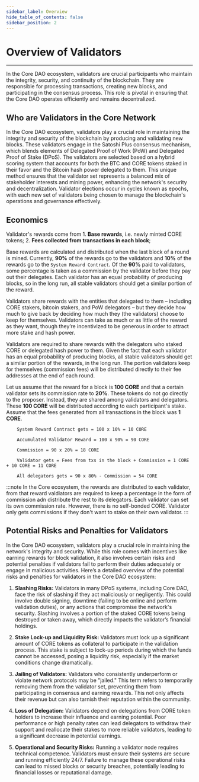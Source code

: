 ```yaml
---
sidebar_label: Overview
hide_table_of_contents: false
sidebar_position: 2
---
```


# Overview of Validators
---

In the Core DAO ecosystem, validators are crucial participants who maintain the integrity, security, and continuity of the blockchain. They are responsible for processing transactions, creating new blocks, and participating in the consensus process. This role is pivotal in ensuring that the Core DAO operates efficiently and remains decentralized.

## Who are Validators in the Core Network

In the Core DAO ecosystem, validators play a crucial role in maintaining the integrity and security of the blockchain by producing and validating new blocks. These validators engage in the Satoshi Plus consensus mechanism, which blends elements of Delegated Proof of Work (PoW) and Delegated Proof of Stake (DPoS). The validators are selected based on a hybrid scoring system that accounts for both the BTC and CORE tokens staked in their favor and the Bitcoin hash power delegated to them. This unique method ensures that the validator set represents a balanced mix of stakeholder interests and mining power, enhancing the network's security and decentralization. Validator elections occur in cycles known as epochs, with each new set of validators being chosen to manage the blockchain's operations and governance effectively.

## Economics
Validator's rewards come from 
    1. **Base rewards**, i.e. newly minted CORE tokens;
    2. **Fees collected from transactions in each block**;

Base rewards are calculated and distributed when the last block of a round is mined. Currently, **90%** of the rewards go to the validators and **10%** of the rewards go to the `System Reward Contract`. Of the **90%** paid to validators, some percentage is taken as a commission by the validator before they pay out their delegates. Each validator has an equal probability of producing blocks, so in the long run, all stable validators should get a similar portion of the reward.

Validators share rewards with the entities that delegated to them – including CORE stakers, bitcoin stakers, and PoW delegators – but they decide how much to give back by deciding how much they (the validators) choose to keep for themselves. Validators can take as much or as little of the reward as they want, though they’re incentivized to be generous in order to attract more stake and hash power.

Validators are required to share rewards with the delegators who staked CORE or delegated hash power to them. Given the fact that each validator has an equal probability of producing blocks, all stable validators should get a similar portion of the rewards, in the long run. The portion validators keep for themselves (commission fees) will be distributed directly to their fee addresses at the end of each round. 

Let us assume that the reward for a block is **100 CORE** and that a certain validator sets its commission rate to **20%**. These tokens do not go directly to the proposer. Instead, they are shared among validators and delegators. These **100 CORE** will be distributed according to each participant's stake. Assume that the fees generated from all transactions in the block was **1 CORE**.

```maths
    System Reward Contract gets = 100 x 10% = 10 CORE  

    Accumulated Validator Reward = 100 x 90% = 90 CORE

    Commission = 90 x 20% = 18 CORE

    Validator gets = Fees from txs in the block + Commission = 1 CORE + 10 CORE = 11 CORE

    All delegators gets = 90 x 80% - Commission = 54 CORE
```

:::note
In the Core ecosystem, the rewards are distributed to each validator, from that reward valdiators are required to keep a percentage in the form of commission adn distribute the rest to its delegators. Each validator can set its own commission rate. However, there is no self-bonded CORE. Validator only gets commissions if they don't want to stake on their own validator.
:::

## Potential Risks and Penalties for Validators
In the Core DAO ecosystem, validators play a crucial role in maintaining the network's integrity and security. While this role comes with incentives like earning rewards for block validation, it also involves certain risks and potential penalties if validators fail to perform their duties adequately or engage in malicious activities. Here’s a detailed overview of the potential risks and penalties for validators in the Core DAO ecosystem:

1. **Slashing Risks:** Validators in many DPoS systems, including Core DAO, face the risk of slashing if they act maliciously or negligently. This could involve double signing, downtime (failing to be online and perform validation duties), or any actions that compromise the network's security. Slashing involves a portion of the staked CORE tokens being destroyed or taken away, which directly impacts the validator’s financial holdings.

2. **Stake Lock-up and Liquidity Risk:** Validators must lock up a significant amount of CORE tokens as collateral to participate in the validation process. This stake is subject to lock-up periods during which the funds cannot be accessed, posing a liquidity risk, especially if the market conditions change dramatically.

3. **Jailing of Validators:** Validators who consistently underperform or violate network protocols may be "jailed." This term refers to temporarily removing them from the validator set, preventing them from participating in consensus and earning rewards. This not only affects their revenue but can also tarnish their reputation within the community.

4. **Loss of Delegation:** Validators depend on delegations from CORE token holders to increase their influence and earning potential. Poor performance or high penalty rates can lead delegators to withdraw their support and reallocate their stakes to more reliable validators, leading to a significant decrease in potential earnings.

5. **Operational and Security Risks:** Running a validator node requires technical competence. Validators must ensure their systems are secure and running efficiently 24/7. Failure to manage these operational risks can lead to missed blocks or security breaches, potentially leading to financial losses or reputational damage.
